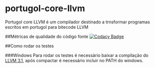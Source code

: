 # portugol-core-llvm

Portugol core LLVM é um compilador destinado a trnsformar programas escritos em portugol para bitecode LLVM

##Métricas de qualidade do código fonte [![Codacy Badge](https://api.codacy.com/project/badge/Grade/1c7124bc1e644899b41fd8e4c8d503e6)](https://www.codacy.com/app/bernardo-bruning/portugol-core-llvm?utm_source=github.com&amp;utm_medium=referral&amp;utm_content=bernardo-bruning/portugol-core-llvm&amp;utm_campaign=Badge_Grade)

##Como rodar os testes

###Windows
Para rodar os testes é necessário baixar a compilação do [LLVM 3.1](https://github.com/bernardo-bruning/portugol-core-llvm/releases/tag/llvm3.1), após compactar é necessário incluir no PATH do windows.
